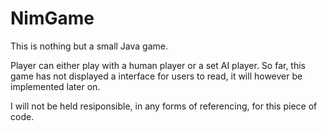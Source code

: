 # NimGame
This is nothing but a small Java game.

Player can either play with a human player or a set AI player. So far, this game has not displayed a interface for users to read, it will however be implemented later on.

I will not be held resiponsible, in any forms of referencing, for this piece of code.
